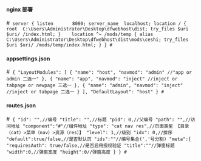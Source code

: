 #### nginx 部署
#```
server {
    listen       8080;
    server_name  localhost;
    location / {
        root  C:\Users\Administrator\Desktop\dfwebhost\dist;
        try_files $uri $uri/ /index.html;
    }	
    location ^~ /mods/temp {
        alias C:\Users\Administrator\Desktop\dfwebhost\dist\mods\ceshi;
        try_files $uri $uri/ /mods/temp/index.html;
    }
}
#```
#### appsettings.json
#```
{
  "LayoutModules": [
    {
      "name": "host",
      "navmod": "admin" //"app or admin 二选一"
    },
    {
      "name": "app",
      "navmod": "inject" //inject or tabpage or newpage 三选一
    },
    {
      "name": "admin",
      "navmod": "inject" //inject or tabpage 二选一
    }
  ],
  "DefaultLayout": "host"
}
#```
#### routes.json
#```
{
		"id": "",//编号
		"title": "",//标题
		"pid": 0,//父编号
		"path": "",//访问地址
    "component":"#"//组件地址
		"type": "cat nav res",//页面类型 【目录（cat）>菜单（nav）>资源（res）】
		"level": 1,//级别
		"idx": 0,//排序
    "default":true/false,//是否默认页
    "ids":""//编号集合(','号分割)
    "meta":{
      "requiresAuth": true/false,//是否启用授权验证
      "title":""//弹窗标题
      "width":0,//弹窗宽度
      "height":0//弹窗高度
    }
	}
#```